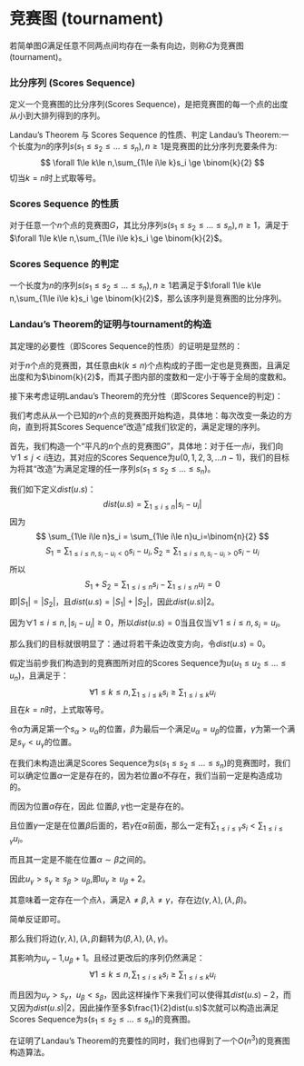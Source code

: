 # 竞赛图 $\text{(tournament)}$

若简单图$G$满足任意不同两点间均存在一条有向边，则称$G$为竞赛图$\text{(tournament)}$。

### 比分序列 $\text{(Scores\ Sequence)}$

定义一个竞赛图的比分序列$\text{(Scores Sequence)}$，是把竞赛图的每一个点的出度从小到大排列得到的序列。

$\text{Landau’s Theorem}$ 与 $\text{Scores Sequence}$ 的性质、判定
$\text{Landau’s Theorem}:$一个长度为$n$的序列$s(s_1\le s_2\le …\le s_n),n\ge1$是竞赛图的比分序列充要条件为$:$
$$
\forall 1\le k\le n,\sum_{1\le i\le k}s_i \ge \binom{k}{2}
$$
切当$k=n$时上式取等号。

### $\text{Scores Sequence}$ 的性质

对于任意一个$n$个点的竞赛图$G$，其比分序列$s(s_1\le s_2\le …\le s_n),n\ge1$，满足于$\forall 1\le k\le n,\sum_{1\le i\le k}s_i \ge \binom{k}{2}$。

### $\text{Scores Sequence}$ 的判定

一个长度为$n$的序列$s(s_1\le s_2\le …\le s_n),n\ge1$若满足于$\forall 1\le k\le n,\sum_{1\le i\le k}s_i \ge \binom{k}{2}$，那么该序列是竞赛图的比分序列。

### $\text{Landau’s Theorem}$的证明与$\text{tournament}$的构造

其定理的必要性（即$\text{Scores Sequence}$的性质）的证明是显然的：

对于$n$个点的竞赛图，其任意由$k(k\le n)$个点构成的子图一定也是竞赛图，且满足出度和为$\binom{k}{2}$，而其子图内部的度数和一定小于等于全局的度数和。

接下来考虑证明$\text{Landau’s Theorem}$的充分性（即$\text{Scores Sequence}$的判定)：

我们考虑从从一个已知的$n$个点的竞赛图开始构造，具体地：每次改变一条边的方向，直到将其$\text{Scores Sequence}$“改造”成我们钦定的，满足定理的序列。

首先，我们构造一个“平凡的$n$个点的竞赛图$G$”，具体地：对于任一点$i$，我们向$\forall 1\le j < i$连边，其对应的$\text{Scores Sequence}$为$u(0,1,2,3,…n-1)$，我们的目标为将其“改造”为满足定理的任一序列$s(s_1\le s_2\le…\le s_n)$。

我们如下定义$dist(u.s)$：
$$
dist(u.s)=\sum_{1\le i\le n}|s_i-u_i|
$$
因为
$$
\sum_{1\le i\le n}s_i = \sum_{1\le i\le n}u_i=\binom{n}{2}
$$
$$
S_1=\sum_{1\le i\le n,s_i-u_i<0}s_i-u_i,S_2=\sum_{1\le i\le n,s_i-u_i>0}s_i-u_i
$$
所以
$$
S_1+S_2=\sum_{1\le i\le n}s_i-\sum_{1\le i\le n}u_i=0
$$
即$|S_1|=|S_2|$，且$dist(u.s)=|S_1|+|S_2|$，因此$dist(u.s)|2$。

因为$\forall 1\le i\le n,|s_i-u_i|\ge 0$，所以$dist(u.s)=0$当且仅当$\forall 1\le i\le n,s_i=u_i$。

那么我们的目标就很明显了：通过将若干条边改变方向，令$dist(u.s)=0$。

假定当前步我们构造到的竞赛图所对应的$\text{Scores Sequence}$为$u(u_1\le u_2\le…\le u_n)$，且满足于：
$$
\forall 1\le k\le n, \sum_{1\le i\le k}s_i \ge\sum_{1\le i\le k}u_i
$$
且在$k=n$时，上式取等号。

令$\alpha$为满足第一个$s_\alpha > u_\alpha$的位置，$\beta$为最后一个满足$u_\alpha=u_\beta$的位置，$\gamma$为第一个满足$s_\gamma<u_\gamma$的位置。

在我们未构造出满足$\text{Scores Sequence}$为$s(s_1\le s_2\le…\le s_n)$的竞赛图时，我们可以确定位置$\alpha$一定是存在的，因为若位置$\alpha$不存在，我们当前一定是构造成功的。

而因为位置$\alpha$存在，因此 位置$\beta,\gamma$也一定是存在的。

且位置$\gamma$一定是在位置$\beta$后面的，若$\gamma$在$\alpha$前面，那么一定有$\sum_{1\le i\le \gamma}s_i <\sum_{1\le i\le \gamma}u_i$。

而且其一定是不能在位置$\alpha\sim \beta$之间的。

因此$u_\gamma > s_\gamma \ge s_\beta > u_\beta$,即$u_\gamma\ge u_\beta+2$。

其意味着一定存在一个点$\lambda$，满足$\lambda\not= \beta,\lambda\not=\gamma$，存在边$(\gamma,\lambda),(\lambda,\beta)$。

简单反证即可。

那么我们将边$(\gamma,\lambda),(\lambda,\beta)$翻转为$(\beta,\lambda),(\lambda,\gamma)$。

其影响为$u_\gamma-1$,$u_\beta + 1$。且经过更改后的序列仍然满足：
$$
\forall 1\le k\le n, \sum_{1\le i\le k}s_i \ge\sum_{1\le i\le k}u_i
$$

而且因为$u_\gamma > s_\gamma$，$u_\beta<s_\beta$，因此这样操作下来我们可以使得其$dist(u.s)-2$，而又因为$dist(u.s)|2$，因此操作至多$\frac{1}{2}dist(u.s)$次就可以构造出满足$\text{Scores Sequence}$为$s(s_1\le s_2\le…\le s_n)$的竞赛图。

在证明了$\text{Landau’s Theorem}$的充要性的同时，我们也得到了一个$O(n^3)$的竞赛图构造算法。
